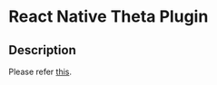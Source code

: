 # React Native Theta Plugin

## Description

Please refer [this](https://github.com/goroya/react-native-theta-plugin/tree/master/packages/react-native-theta-plugin).
